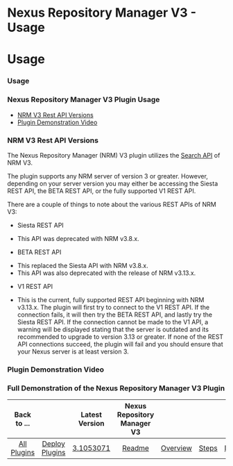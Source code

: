 
Nexus Repository Manager V3 - Usage
===================================

# Usage


### Usage




### Nexus Repository Manager V3 Plugin Usage

* [NRM V3 Rest API Versions](#nrm-v3-rest-api-versions)
* [Plugin Demonstration Video](#plugin-demonstration-video)

### NRM V3 Rest API Versions




The Nexus Repository Manager (NRM) V3 plugin utilizes the [Search API](https://help.sonatype.com/repomanager3/rest-and-integration-api/search-api) of NRM V3.

The plugin supports any NRM server of version 3 or greater. However, depending on your server version you may either be accessing the Siesta REST API, the BETA REST API, or the fully supported V1 REST API.

There are a couple of things to note about the various REST APIs of NRM V3:
* Siesta REST API
+ This API was deprecated with NRM v3.8.x.
* BETA REST API
+ This replaced the Siesta API with NRM v3.8.x.
+ This API was also deprecated with the release of NRM v3.13.x.
* V1 REST API
+ This is the current, fully supported REST API beginning with NRM v3.13.x.
The plugin will first try to connect to the V1 REST API. If the connection fails, it will then try the BETA REST API, and lastly try the Siesta REST API. If the connection cannot be made to the V1 API, a warning will be displayed stating that the server is outdated and its recommended to upgrade to version 3.13 or greater. If none of the REST API connections succeed, the plugin will fail and you should ensure that your Nexus server is at least version 3.



### Plugin Demonstration Video




### Full Demonstration of the Nexus Repository Manager V3 Plugin



|Back to ...||Latest Version|Nexus Repository Manager V3 ||||
| :---: | :---: | :---: | :---: | :---: | :---: | :---: |
|[All Plugins](../../index.md)|[Deploy Plugins](../README.md)|[3.1053071](https://raw.githubusercontent.com/UrbanCode/IBM-UCD-PLUGINS/main/files/sourceconfig-nexus-v3/sourceconfig-nexus-v3-3.1053071.zip)|[Readme](README.md)|[Overview](overview.md)|[Steps](steps.md)|[Downloads](downloads.md)|

